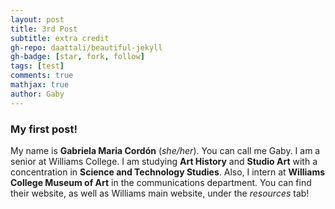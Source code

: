 ```yaml
---
layout: post
title: 3rd Post 
subtitle: extra credit
gh-repo: daattali/beautiful-jekyll
gh-badge: [star, fork, follow]
tags: [test]
comments: true
mathjax: true
author: Gaby
---
```

### My first post!

My name is **Gabriela Maria Cordón** (_she/her_). You can call me Gaby. I am a senior at Williams College. I am studying **Art History** and **Studio Art** with a concentration in **Science and Technology Studies**. Also, I intern at **Williams College Museum of Art** in the communications department. You can find their website, as well as Williams main website, under the _resources_ tab! 
